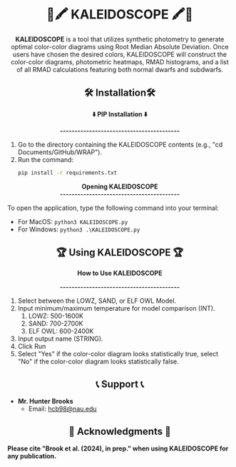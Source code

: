 <h1 align="center" id="title"> 🎨🖍️ KALEIDOSCOPE 🖍️🎨 </h1>
<div align="center">

<p id="description"> <b>KALEIDOSCOPE</b> is a tool that utilizes synthetic photometry to generate optimal color-color diagrams using Root Median Absolute Deviation. Once users have chosen the desired colors, KALEIDOSCOPE will construct the color-color diagrams, photometric heatmaps, RMAD histograms, and a list of all RMAD calculations featuring both normal dwarfs and subdwarfs.</p>
</div>

<div align="center">
  <h2>🛠️ Installation🛠️</h2>
</div>
<div align="center">
  <p><b>⬇️ PIP Installation ⬇️</b></p>
</div>
<div align="center">
<pp><b>-----------------------------------------</b><pp>
</div>

1. Go to the directory containing the KALEIDOSCOPE contents (e.g., "cd Documents/GitHub/WRAP").
2. Run the command:
   ```bash
   pip install -r requirements.txt


<div align="center">
<pp><b> Opening KALEIDOSCOPE </b><pp>
</div>
<div align="center">
<pp><b>-----------------------------------------</b><pp>
</div>

To open the application, type the following command into your terminal:

- For MacOS: `python3 KALEIDOSCOPE.py`
- For Windows: `python3 .\KALEIDOSCOPE.py`

<div align="center">
  <h2>🏆 Using KALEIDOSCOPE 🏆</h2>
</div>

<div align="center">
  <p><b>How to Use KALEIDOSCOPE</b></p>
</div>
<div align="center">
<pp><b>-----------------------------------------</b><pp>
</div>

1. Select between the LOWZ, SAND, or ELF OWL Model.
2. Input minimum/maximum temperature for model comparison (INT). 
   1. LOWZ: 500-1600K
   2. SAND: 700-2700K
   3. ELF OWL: 600-2400K
3. Input output name (STRING).
5. Click Run
6. Select "Yes" if the color-color diagram looks statistically true, select "No" if the color-color diagram looks statistically false.

<div align="center">
  <h2>📞 Support 📞</h2>
</div>

- **Mr. Hunter Brooks**
  - Email: hcb98@nau.edu

<div align="center">
  <h2>📖 Acknowledgments 📖</h2>
</div>

<b>Please cite "Brook et al. (2024), in prep." when using KALEIDOSCOPE for any publication.</b>